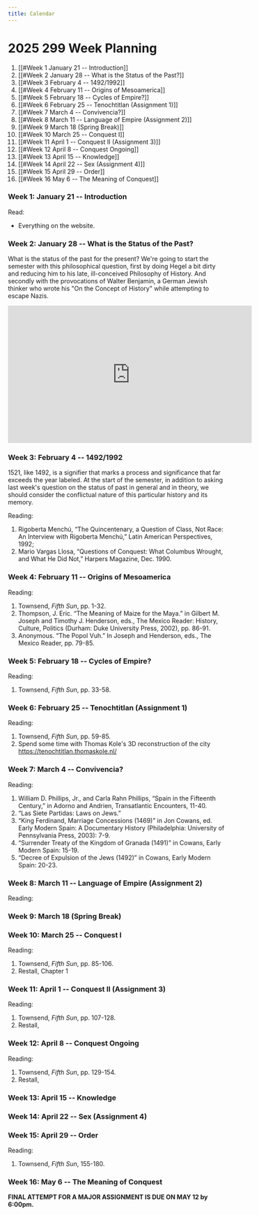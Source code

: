 ```yaml
---
title: Calendar 
---
```


# 2025 299 Week Planning

1. [[#Week 1 January 21 -- Introduction]]
2. [[#Week 2 January 28 -- What is the Status of the Past?]]
3. [[#Week 3 February 4 -- 1492/1992]]
4. [[#Week 4 February 11 -- Origins of Mesoamerica]]
5. [[#Week 5 February 18 -- Cycles of Empire?]]
6. [[#Week 6 February 25 -- Tenochtitlan (Assignment 1)]]
7. [[#Week 7 March 4 -- Convivencia?]]
8. [[#Week 8 March 11 -- Language of Empire (Assignment 2)]]
9. [[#Week 9 March 18 (Spring Break)]]
10. [[#Week 10 March 25 -- Conquest I]]
11. [[#Week 11 April 1 -- Conquest II (Assignment 3)]]
12. [[#Week 12 April 8 -- Conquest Ongoing]]
13. [[#Week 13 April 15 -- Knowledge]]
14. [[#Week 14 April 22 -- Sex (Assignment 4)]]
15. [[#Week 15 April 29 -- Order]]
16. [[#Week 16 May 6 -- The Meaning of Conquest]]



###  Week 1: January 21 -- Introduction 

Read:  

* Everything on the website.

### Week 2: January 28 --  What is the Status of the Past?  

What is the status of the past for the present? We're going to start the semester with this philosophical question, first by doing Hegel a bit dirty and reducing him to his late, ill-conceived Philosophy of History. And secondly with the provocations of Walter Benjamin, a German Jewish thinker who wrote his "On the Concept of History" while attempting to escape Nazis. 

<iframe width="560" height="315" src="https://www.youtube.com/embed/WBm7tN5Fn9U?si=bLF0Wj3lfpiO3Qwy" title="YouTube video player" frameborder="0" allow="accelerometer; autoplay; clipboard-write; encrypted-media; gyroscope; picture-in-picture; web-share" referrerpolicy="strict-origin-when-cross-origin" allowfullscreen></iframe>

### Week 3: February 4 --   1492/1992  

1521, like 1492, is a signifier that marks a process and significance that far exceeds the year labeled. At the start of the semester, in addition to asking last week's question on the status of past in general and in theory, we should consider the conflictual nature of this particular history and its memory. 

Reading:  
1. Rigoberta Menchú, “The Quincentenary, a Question of Class, Not Race: An Interview with Rigoberta Menchú,” Latin American Perspectives, 1992;  
2. Mario Vargas Llosa, “Questions of Conquest: What Columbus Wrought, and What He Did Not,” Harpers Magazine, Dec. 1990.

### Week 4: February 11 -- Origins of Mesoamerica  


Reading:  
1. Townsend, _Fifth Sun_, pp. 1-32.
2. Thompson, J. Eric. “The Meaning of Maize for the Maya.” in Gilbert M. Joseph and Timothy J. Henderson, eds., The Mexico Reader: History, Culture, Politics (Durham: Duke University Press, 2002), pp. 86-91.
3. Anonymous. “The Popol Vuh.” In Joseph and Henderson, eds., The Mexico Reader, pp. 79-85.

### Week 5: February 18 -- Cycles of Empire?    

Reading:  
1. Townsend, *Fifth Sun*, pp. 33-58.  

### Week 6: February 25 -- Tenochtitlan  (Assignment 1)

Reading:  
1. Townsend, *Fifth Sun*, pp. 59-85.  
2. Spend some time with Thomas Kole's 3D reconstruction of the city https://tenochtitlan.thomaskole.nl/


### Week 7: March 4  -- Convivencia?  

Reading:  
1. William D. Phillips, Jr., and Carla Rahn Phillips, “Spain in the Fifteenth Century,” in Adorno and Andrien, Transatlantic Encounters, 11-40.
2. “Las Siete Partidas: Laws on Jews.”
3. “King Ferdinand, Marriage Concessions (1469)” in Jon Cowans, ed. Early Modern Spain: A Documentary History (Philadelphia: University of Pennsylvania Press, 2003): 7-9.
4. “Surrender Treaty of the Kingdom of Granada (1491)” in Cowans, Early Modern Spain: 15-19.
5. “Decree of Expulsion of the Jews (1492)” in Cowans, Early Modern Spain: 20-23.

### Week 8: March 11 -- Language of Empire  (Assignment 2)

Reading:  


### Week 9: March 18 (Spring Break)

### Week 10: March 25   -- Conquest I  


Reading:  
1. Townsend, *Fifth Sun*, pp. 85-106.  
2. Restall, Chapter 1

### Week 11: April 1  -- Conquest II (Assignment 3)

Reading:   
1. Townsend, *Fifth Sun*, pp. 107-128.
2. Restall, 

### Week 12: April 8 -- Conquest Ongoing  

Reading:  
1. Townsend, *Fifth Sun*, pp. 129-154. 
2. Restall, 

### Week 13: April 15 -- Knowledge

### Week 14: April 22 -- Sex (Assignment 4)

### Week 15: April 29  -- Order  

Reading:  
1. Townsend, *Fifth Sun*, 155-180.  

### Week 16: May 6  -- The Meaning of Conquest

**FINAL ATTEMPT FOR A MAJOR ASSIGNMENT IS DUE ON MAY 12 by 6:00pm.**